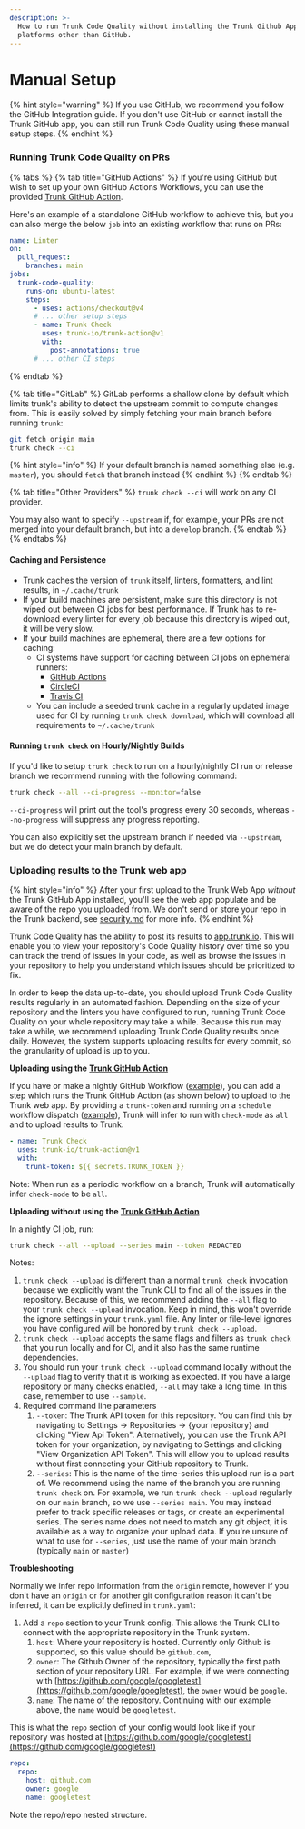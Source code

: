 ```yaml
---
description: >-
  How to run Trunk Code Quality without installing the Trunk Github App, or on
  platforms other than GitHub.
---
```


# Manual Setup

{% hint style="warning" %}
If you use GitHub, we recommend you follow the GitHub Integration guide. If you don't use GitHub or cannot install the Trunk GitHub app, you can still run Trunk Code Quality using these manual setup steps.
{% endhint %}

### Running Trunk Code Quality on PRs

{% tabs %}
{% tab title="GitHub Actions" %}
If you're using GitHub but wish to set up your own GitHub Actions Workflows, you can use the provided [Trunk GitHub Action](https://github.com/marketplace/actions/trunk-check).&#x20;

Here's an example of a standalone GitHub workflow to achieve this, but you can also merge the below `job` into an existing workflow that runs on PRs:

```yaml
name: Linter
on:
  pull_request:
    branches: main
jobs:
  trunk-code-quality:
    runs-on: ubuntu-latest
    steps:
      - uses: actions/checkout@v4
      # ... other setup steps
      - name: Trunk Check
        uses: trunk-io/trunk-action@v1
        with:
          post-annotations: true
      # ... other CI steps
```
{% endtab %}

{% tab title="GitLab" %}
GitLab performs a shallow clone by default which limits trunk's ability to detect the upstream commit to compute changes from. This is easily solved by simply fetching your main branch before running `trunk`:

```bash
git fetch origin main
trunk check --ci
```

{% hint style="info" %}
If your default branch is named something else (e.g. `master`), you should `fetch` that branch instead
{% endhint %}
{% endtab %}

{% tab title="Other Providers" %}
`trunk check --ci` will work on any CI provider.

You may also want to specify `--upstream` if, for example, your PRs are not merged into your default branch, but into a `develop` branch.
{% endtab %}
{% endtabs %}

#### Caching and Persistence

* Trunk caches the version of `trunk` itself, linters, formatters, and lint results, in `~/.cache/trunk`
* If your build machines are persistent, make sure this directory is not wiped out between CI jobs for best performance. If Trunk has to re-download every linter for every job because this directory is wiped out, it will be very slow.
* If your build machines are ephemeral, there are a few options for caching:
  * CI systems have support for caching between CI jobs on ephemeral runners:
    * [GitHub Actions](https://github.com/actions/cache)
    * [CircleCI](https://circleci.com/docs/caching/)
    * [Travis CI](https://docs.travis-ci.com/user/caching/)
  * You can include a seeded trunk cache in a regularly updated image used for CI by running `trunk check download`, which will download all requirements to `~/.cache/trunk`

#### Running `trunk check` on Hourly/Nightly Builds

If you'd like to setup `trunk check` to run on a hourly/nightly CI run or release branch we recommend running with the following command:

```bash
trunk check --all --ci-progress --monitor=false
```

`--ci-progress` will print out the tool's progress every 30 seconds, whereas `--no-progress` will suppress any progress reporting.

You can also explicitly set the upstream branch if needed via `--upstream`, but we do detect your main branch by default.

### Uploading results to the Trunk web app

{% hint style="info" %}
After your first upload to the Trunk Web App _without_ the Trunk GitHub App installed, you'll see the web app populate and be aware of the repo you uploaded from. We don't send or store your repo in the Trunk backend, see [security.md](../security.md "mention") for more info.
{% endhint %}

Trunk Code Quality has the ability to post its results to [app.trunk.io](https://app.trunk.io). This will enable you to view your repository's Code Quality history over time so you can track the trend of issues in your code, as well as browse the issues in your repository to help you understand which issues should be prioritized to fix.

In order to keep the data up-to-date, you should upload Trunk Code Quality results regularly in an automated fashion. Depending on the size of your repository and the linters you have configured to run, running Trunk Code Quality on your whole repository may take a while. Because this run may take a while, we recommend uploading Trunk Code Quality results once daily. However, the system supports uploading results for every commit, so the granularity of upload is up to you.

**Uploading using the** [**Trunk GitHub Action**](https://github.com/trunk-io/trunk-action)

If you have or make a nightly GitHub Workflow ([example](https://github.com/trunk-io/trunk-action/blob/main/.github/workflows/nightly.yaml)), you can add a step which runs the Trunk GitHub Action (as shown below) to upload to the Trunk web app. By providing a `trunk-token` and running on a `schedule` workflow dispatch ([example](https://github.com/trunk-io/trunk-action/blob/main/.github/workflows/nightly.yaml)), Trunk will infer to run with `check-mode` as `all` and to upload results to Trunk.

```yaml
- name: Trunk Check
  uses: trunk-io/trunk-action@v1
  with:
    trunk-token: ${{ secrets.TRUNK_TOKEN }}
```

Note: When run as a periodic workflow on a branch, Trunk will automatically infer `check-mode` to be `all`.

**Uploading without using the** [**Trunk GitHub Action**](https://github.com/trunk-io/trunk-action)

In a nightly CI job, run:

```bash
trunk check --all --upload --series main --token REDACTED
```

Notes:

1. `trunk check --upload` is different than a normal `trunk check` invocation because we explicitly want the Trunk CLI to find all of the issues in the repository. Because of this, we recommend adding the `--all` flag to your `trunk check --upload` invocation. Keep in mind, this won't override the ignore settings in your `trunk.yaml` file. Any linter or file-level ignores you have configured will be honored by `trunk check --upload`.
2. `trunk check --upload` accepts the same flags and filters as `trunk check` that you run locally and for CI, and it also has the same runtime dependencies.
3. You should run your `trunk check --upload` command locally without the `--upload` flag to verify that it is working as expected. If you have a large repository or many checks enabled, `--all` may take a long time. In this case, remember to use `--sample`.
4. Required command line parameters
   1. `--token`: The Trunk API token for this repository. You can find this by navigating to Settings → Repositories → {your repository} and clicking "View Api Token". Alternatively, you can use the Trunk API token for your organization, by navigating to Settings and clicking "View Organization API Token". This will allow you to upload results without first connecting your GitHub repository to Trunk.
   2. `--series`: This is the name of the time-series this upload run is a part of. We recommend using the name of the branch you are running `trunk check` on. For example, we run `trunk check --upload` regularly on our `main` branch, so we use `--series main`. You may instead prefer to track specific releases or tags, or create an experimental series. The series name does not need to match any git object, it is available as a way to organize your upload data. If you're unsure of what to use for `--series`, just use the name of your main branch (typically `main` or `master`)

**Troubleshooting**

Normally we infer repo information from the `origin` remote, however if you don't have an `origin` or for another git configuration reason it can't be inferred, it can be explicitly defined in `trunk.yaml`:

1. Add a `repo` section to your Trunk config. This allows the Trunk CLI to connect with the appropriate repository in the Trunk system.
   1. `host`: Where your repository is hosted. Currently only Github is supported, so this value should be `github.com`,
   2. `owner`: The Github Owner of the repository, typically the first path section of your repository URL. For example, if we were connecting with [https://github.com/google/googletest](https://github.com/google/googletest), the `owner` would be `google`.
   3. `name`: The name of the repository. Continuing with our example above, the `name` would be `googletest`.

This is what the `repo` section of your config would look like if your repository was hosted at [https://github.com/google/googletest](https://github.com/google/googletest)

```yaml
repo:
  repo:
    host: github.com
    owner: google
    name: googletest
```

Note the repo/repo nested structure.
